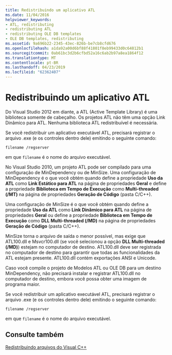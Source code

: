 ```yaml
---
title: Redistribuindo um aplicativo ATL
ms.date: 11/04/2016
helpviewer_keywords:
- ATL, redistributing
- redistributing ATL
- redistributing OLE DB templates
- OLE DB templates, redistributing
ms.assetid: 9a696b22-2345-43ec-826b-be7cb8cfd676
ms.openlocfilehash: a1da92a00d6bf88f41801f8eb99433d0c64812b1
ms.sourcegitcommit: 0ab61bc3d2b6cfbd52a16c6ab2b97a8ea1864f12
ms.translationtype: MT
ms.contentlocale: pt-BR
ms.lasthandoff: 04/23/2019
ms.locfileid: "62362407"
---
```

# <a name="redistributing-an-atl-application"></a>Redistribuindo um aplicativo ATL

Do Visual Studio 2012 em diante, a ATL (Active Template Library) é uma biblioteca somente de cabeçalho. Os projetos ATL não têm uma opção Link Dinâmico para ATL. Nenhuma biblioteca ATL redistribuível é necessária.

Se você redistribuir um aplicativo executável ATL, precisará registrar o arquivo .exe (e os controles dentro dele) emitindo o seguinte comando:

```
filename /regserver
```

em que `filename` é o nome do arquivo executável.

No Visual Studio 2010, um projeto ATL pode ser compilado para uma configuração de MinDependency ou de MinSize. Uma configuração de MinDependency é o que você obtém quando define a propriedade **Uso da ATL** como **Link Estático para ATL** na página de propriedades **Geral** e define a propriedade **Biblioteca em Tempo de Execução** como **Multi-threaded (/MT)** na página de propriedades **Geração de Código** (pasta C/C++).

Uma configuração de MinSize é o que você obtém quando define a propriedade **Uso da ATL** como **Link Dinâmico para ATL** na página de propriedades **Geral** ou define a propriedade **Biblioteca em Tempo de Execução** como **DLL Multi-threaded (/MD)** na página de propriedades **Geração de Código** (pasta C/C++).

MinSize torna o arquivo de saída o menor possível, mas exige que ATL100.dll e Msvcr100.dll (se você selecionou a opção **DLL Multi-threaded (/MD)**) estejam no computador de destino. ATL100.dll deve ser registrada no computador de destino para garantir que todas as funcionalidades da ATL estejam presente. ATL100.dll contém exportações ANSI e Unicode.

Caso você compile o projeto de Modelos ATL ou OLE DB para um destino MinDependency, não precisará instalar e registrar ATL100.dll no computador de destino, embora você possa obter uma imagem de programa maior.

Se você redistribuir um aplicativo executável ATL, precisará registrar o arquivo .exe (e os controles dentro dele) emitindo o seguinte comando:

```
filename /regserver
```

em que `filename` é o nome do arquivo executável.

## <a name="see-also"></a>Consulte também

[Redistribuindo arquivos do Visual C++](redistributing-visual-cpp-files.md)
